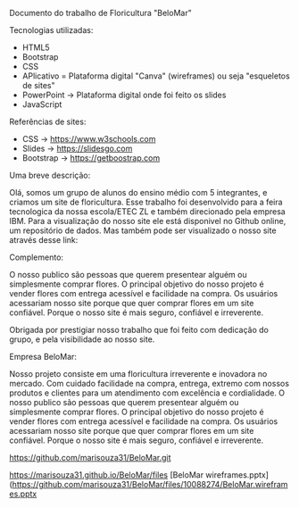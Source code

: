 Documento do trabalho de Floricultura "BeloMar"

Tecnologias utilizadas:
- HTML5
- Bootstrap
- CSS
- APlicativo = Plataforma digital "Canva" (wireframes) ou seja "esqueletos de sites"
- PowerPoint -> Plataforma digital onde foi feito os slides
- JavaScript 

Referências de sites:
- CSS -> https://www.w3schools.com 
- Slides -> https://slidesgo.com
- Bootstrap -> https://getboostrap.com

Uma breve descrição:


Olá, somos um grupo de alunos do ensino médio com 5 integrantes, e criamos um site de floricultura.
Esse trabalho foi desenvolvido para a feira tecnologica da nossa escola/ETEC ZL e também direcionado pela empresa IBM.
Para a visualização do nosso site ele está disponivel no Github online, um repositório de dados.
Mas também pode ser visualizado o nosso site através desse link:


Complemento:


O nosso publico são pessoas que querem presentear alguém ou simplesmente comprar flores.
O principal objetivo do nosso projeto é vender flores com entrega acessível e facilidade na compra.
Os usuários acessariam nosso site porque que quer comprar flores em um site confiável.
Porque o nosso site é mais seguro, confiável e irreverente.

Obrigada por prestigiar nosso trabalho que foi feito com dedicação do grupo, e pela visibilidade ao nosso site.



Empresa BeloMar:


Nosso projeto consiste em uma floricultura irreverente e inovadora no mercado. Com cuidado facilidade na compra, entrega, extremo com nossos produtos e clientes para um atendimento com excelência e cordialidade.
O nosso publico são pessoas que querem presentear alguém ou simplesmente comprar flores.
O principal objetivo do nosso projeto é vender flores com entrega acessível e facilidade na compra.
Os usuários acessariam nosso site porque que quer comprar flores em um site confiável.
Porque o nosso site é mais seguro, confiável e irreverente.


https://github.com/marisouza31/BeloMar.git

https://marisouza31.github.io/BeloMar/files [BeloMar  wireframes.pptx] (https://github.com/marisouza31/BeloMar/files/10088274/BeloMar.wireframes.pptx

